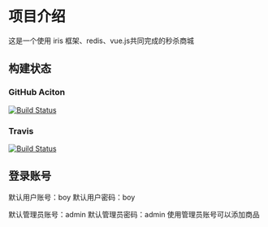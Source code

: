 # 项目介绍
这是一个使用 iris 框架、redis、vue.js共同完成的秒杀商城

## 构建状态
### GitHub Aciton
[![Build Status](https://travis-ci.org/wingsjj/gostore.svg?branch=master)](https://github.com/wingsjj/gostore/actions)

### Travis
[![Build Status](https://travis-ci.org/wingsjj/gostore.svg?branch=master)](https://travis-ci.org/wingsjj/gostore)

## 登录账号
默认用户账号：boy
默认用户密码：boy

默认管理员账号：admin
默认管理员密码：admin
使用管理员账号可以添加商品
